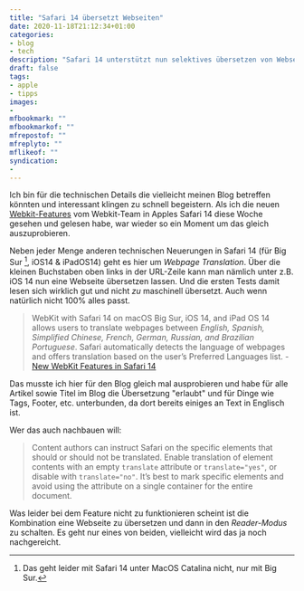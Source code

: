 ```yaml
---
title: "Safari 14 übersetzt Webseiten"
date: 2020-11-18T21:12:34+01:00
categories:
- blog
- tech
description: "Safari 14 unterstützt nun selektives übersetzen von Webseiten, ausprobiert."
draft: false
tags:
- apple
- tipps
images:
-
mfbookmark: ""
mfbookmarkof: ""
mfrepostof: ""
mfreplyto: ""
mflikeof: ""
syndication:
-
---
```


Ich bin für die technischen Details die vielleicht meinen Blog betreffen könnten und interessant klingen zu schnell begeistern. Als ich die neuen [Webkit-Features](https://webkit.org/blog/11340/new-webkit-features-in-safari-14/) vom Webkit-Team in Apples Safari 14 diese Woche gesehen und gelesen habe, war wieder so ein Moment um das gleich auszuprobieren.

Neben jeder Menge anderen technischen Neuerungen in Safari 14 (für Big Sur [^1], iOS14 & iPadOS14) geht es hier um _Webpage Translation_. Über die kleinen Buchstaben oben links in der URL-Zeile kann man nämlich unter z.B. iOS 14 nun eine Webseite übersetzen lassen. Und die ersten Tests damit lesen sich wirklich gut und nicht _zu_ maschinell übersetzt. Auch wenn natürlich nicht 100% alles passt.

> WebKit with Safari 14 on macOS Big Sur, iOS 14, and iPad OS 14 allows users to translate webpages between _English, Spanish, Simplified Chinese, French, German, Russian, and Brazilian Portuguese_. Safari automatically detects the language of webpages and offers translation based on the user’s Preferred Languages list. - [New WebKit Features in Safari 14](https://webkit.org/blog/11340/new-webkit-features-in-safari-14/)

Das musste ich hier für den Blog gleich mal ausprobieren und habe für alle Artikel sowie Titel im Blog die Übersetzung "erlaubt" und für Dinge wie Tags, Footer, etc. unterbunden, da dort bereits einiges an Text in Englisch ist.

Wer das auch nachbauen will:

> Content authors can instruct Safari on the specific elements that should or should not be translated. Enable translation of element contents with an empty `translate` attribute or `translate="yes"`, or disable with `translate="no"`. It’s best to mark specific elements and avoid using the attribute on a single container for the entire document.

Was leider bei dem Feature nicht zu funktionieren scheint ist die Kombination eine Webseite zu übersetzen und dann in den _Reader-Modus_ zu schalten. Es geht nur eines von beiden, vielleicht wird das ja noch nachgereicht.

[^1]: Das geht leider mit Safari 14 unter MacOS Catalina nicht, nur mit Big Sur.

